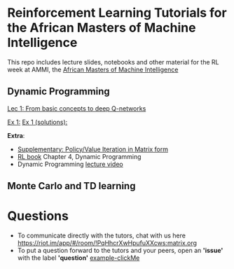 # Reinforcement Learning Tutorials for the African Masters of Machine Intelligence

This repo includes lecture slides, notebooks and other material for the RL week at AMMI, the [African Masters of Machine Intelligence](https://aims-ammi.com/)

## Dynamic Programming 
[Lec 1: From basic concepts to deep Q-networks](https://drive.google.com/file/d/1nV5uRjZ3tpLe9mxBP9-uEsSSnmjCuuAq/view)

[Ex 1:](https://github.com/s-mawjee/ammi-reinforcement-learning-2020/blob/master/Dynamic_Programming.ipynb)
[Ex 1 (solutions):](https://github.com/s-mawjee/ammi-reinforcement-learning-2020/blob/master/Dynamic_Programming_Solutions.ipynb)

**Extra**:

- [Supplementary: Policy/Value Iteration in Matrix form](https://drive.google.com/file/d/1UR20JtQRjFyrvCseusVuPBmQIpB3XFAH/view?usp=sharing)
- [RL book](http://incompleteideas.net/book/the-book-2nd.html) Chapter 4, Dynamic Programming
- Dynamic Programming [lecture video](https://youtu.be/Nd1-UUMVfz4)

## Monte Carlo and TD learning

# Questions 
- To communicate directly with the tutors, chat with us here https://riot.im/app/#/room/!PqHhcrXwHpufuXXcws:matrix.org
- To put a question forward to the tutors and your peers, open an **'issue'** with the label **'question'**  [example-clickMe](https://tinyurl.com/issues-questions)
